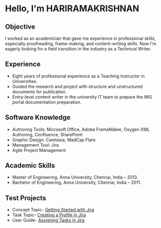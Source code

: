 # Hello, I'm HARIRAMAKRISHNAN

## Objective
I worked as an academician that gave me experience in professional skills, especially proofreading, frame-making, and content-writing skills. Now I'm eagerly looking for a field transition in the industry as a Technical Writer.

## Experience
 - Eight years of professional experience as a Teaching Instructor in Universities.
 - Guided the research and project with structure and unstructured documents for publication.
 - Entry-level content writer in the university IT team to prepare the MIS portal documentation preparation.

  ## Software Knowledge
  - Authoring Tools: Microsoft Office, Adobe FrameMaker, Oxygen XML Authoring, Confluence, SharePoint
  - Graphic Design: Camtasia, MadCap Flare
  - Management Tool: Jira
  - Agile Project Management

## Academic Skills
  - Master of Engineering, Anna University, Chennai, India – 2013.
  - Bachelor of Engineering, Anna University, Chennai, India – 2011.

## Test Projects
 - Concept Topic- [Getting Started with Jira](https://1drv.ms/w/s!AvY51_mRYwHq7zFmLQI2k538IvtF?e=CZa8KJ)
 - Task Topic- [Creating a Profile in Jira](https://1drv.ms/w/s!AvY51_mRYwHq7y9nU4o79zkDEZon?e=WaFstu)
 - User Guide- [Assigning Tasks in Jira](https://1drv.ms/w/s!AvY51_mRYwHq7iW8xRfX3shosg3g?e=uAreEP)
